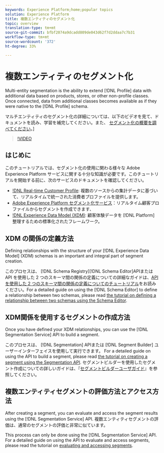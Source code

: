 ```yaml
---
keywords: Experience Platform;home;popular topics
solution: Experience Platform
title: 複数エンティティのセグメント化
topic: overview
translation-type: tm+mt
source-git-commit: bfbf2074a9dcadd809de043d62f7d2ddaa7c7b31
workflow-type: tm+mt
source-wordcount: '372'
ht-degree: 33%

---
```



# 複数エンティティのセグメント化

Multi-entity segmentation is the ability to extend [!DNL Profile] data with additional data based on products, stores, or other non-profile classes. Once connected, data from additional classes becomes available as if they were native to the [!DNL Profile] schema.

マルチエンティティのセグメント化の詳細については、以下のビデオを見て、ドキュメントを読み、学習を補完してください。また、 [セグメント化の概要を調べてください](./home.md)。]

>[!VIDEO](https://video.tv.adobe.com/v/28947?quality=12&learn=on)

## はじめに

このチュートリアルでは、セグメント化の使用に関わる様々な Adobe Experience Platform サービスに関する十分な知識が必要です。このチュートリアルを開始する前に、次のサービスのドキュメントを確認してください。

- [!DNL Real-time Customer Profile](../profile/home.md): 複数のソースからの集計データに基づいて、リアルタイムで統一された消費者プロファイルを提供します。
- [Adobe Experience Platform セグメント化サービス](./home.md)：リアルタイム顧客プロファイルからセグメントを作成できます、
- [!DNL Experience Data Model (XDM)](../xdm/home.md): 顧客体験データを [!DNL Platform] 整理するための標準化されたフレームワーク。

## XDM の関係の定義方法

Defining relationships with the structure of your [!DNL Experience Data Model] (XDM) schemas is an important and integral part of segment creation.

このプロセスは、 [!DNL Schema Registry][!DNL Schema Editor]APIまたは API を使用した 2 つのスキーマ間の関係の定義についての詳細なガイドは、[API を使用した 2 つのスキーマ間の関係の定義についてのチュートリアル](../xdm/tutorials/relationship-api.md)をお読みください。For a detailed guide on using the [!DNL Schema Editor] to define a relationship between two schemas, please read [the tutorial on defining a relationship between two schemas using the Schema Editor](../xdm/tutorials/relationship-ui.md).

## XDM関係を使用するセグメントの作成方法

Once you have defined your XDM relationships, you can use the [!DNL Segmentation Service] API to build a segment.

このプロセスは、 [!DNL Segmentation] APIまたは [!DNL Segment Builder] ユーザーインターフェイスを使用して実行できます。 For a detailed guide on using the API to build a segment, please read [the tutorial on creating a segment using the Segmentation API](./tutorials/create-a-segment.md). セグメントビルダーを使用したセグメント作成についての詳しいガイドは、『[セグメントビルダーユーザガイド](./ui/overview.md)』を参照してください。

## 複数エンティティセグメントの評価方法とアクセス方法

After creating a segment, you can evaluate and access the segment results using the [!DNL Segmentation Service] API. 複数エンティティセグメントの評価は、通常のセグメントの評価と非常に似ています。

This process can only be done using the [!DNL Segmentation Service] API. For a detailed guide on using the API to evaluate and access segments, please read the tutorial on [evaluating and accessing segments](./tutorials/evaluate-a-segment.md).